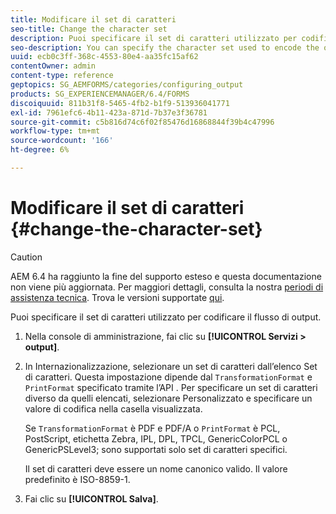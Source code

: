 ```yaml
---
title: Modificare il set di caratteri
seo-title: Change the character set
description: Puoi specificare il set di caratteri utilizzato per codificare il flusso di output. Scopri come modificare il set di caratteri.
seo-description: You can specify the character set used to encode the output stream. Learn how you can change the character set.
uuid: ecb0c3ff-368c-4553-80e4-aa35fc15af62
contentOwner: admin
content-type: reference
geptopics: SG_AEMFORMS/categories/configuring_output
products: SG_EXPERIENCEMANAGER/6.4/FORMS
discoiquuid: 811b31f8-5465-4fb2-b1f9-513936041771
exl-id: 7961efc6-4b11-423a-871d-7b37e3f36781
source-git-commit: c5b816d74c6f02f85476d16868844f39b4c47996
workflow-type: tm+mt
source-wordcount: '166'
ht-degree: 6%

---
```


# Modificare il set di caratteri {#change-the-character-set}

>[!CAUTION]
>
>AEM 6.4 ha raggiunto la fine del supporto esteso e questa documentazione non viene più aggiornata. Per maggiori dettagli, consulta la nostra [periodi di assistenza tecnica](https://helpx.adobe.com/it/support/programs/eol-matrix.html). Trova le versioni supportate [qui](https://experienceleague.adobe.com/docs/).

Puoi specificare il set di caratteri utilizzato per codificare il flusso di output.

1. Nella console di amministrazione, fai clic su **[!UICONTROL Servizi > output]**.
1. In Internazionalizzazione, selezionare un set di caratteri dall’elenco Set di caratteri. Questa impostazione dipende dal `TransformationFormat` e `PrintFormat` specificato tramite l’API . Per specificare un set di caratteri diverso da quelli elencati, selezionare Personalizzato e specificare un valore di codifica nella casella visualizzata.

   Se `TransformationFormat` è PDF e PDF/A o `PrintFormat` è PCL, PostScript, etichetta Zebra, IPL, DPL, TPCL, GenericColorPCL o GenericPSLevel3; sono supportati solo set di caratteri specifici.

   Il set di caratteri deve essere un nome canonico valido. Il valore predefinito è ISO-8859-1.

1. Fai clic su **[!UICONTROL Salva]**.
